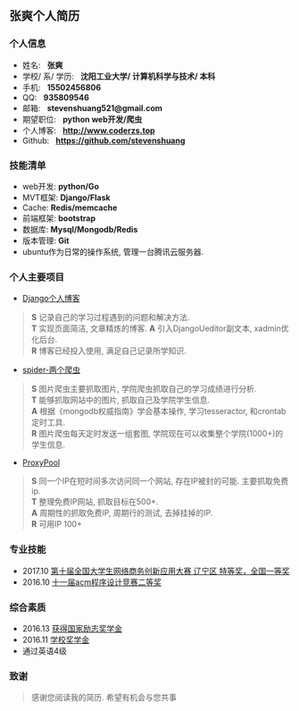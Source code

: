 ## 张爽个人简历

### 个人信息
* 姓名:  &nbsp;&nbsp;__张爽__
* 学校/ 系/ 学历:  &nbsp;&nbsp;__沈阳工业大学/ 计算机科学与技术/ 本科__
* 手机: &nbsp;&nbsp;__15502456806__
* QQ: &nbsp;&nbsp;__935809546__
* 邮箱:  &nbsp;&nbsp;__stevenshuang521@gmail.com__
* 期望职位: &nbsp;&nbsp;__python web开发/爬虫__
* 个人博客:  &nbsp;&nbsp;__http://www.coderzs.top__
* Github:  &nbsp;&nbsp;__https://github.com/stevenshuang__

### 技能清单
* web开发: __python/Go__
* MVT框架: __Django/Flask__
* Cache: __Redis/memcache__
* 前端框架: __bootstrap__
* 数据库: __Mysql/Mongodb/Redis__
* 版本管理: __Git__
* ubuntu作为日常的操作系统, 管理一台腾讯云服务器.

### 个人主要项目
* [Django个人博客](https://github.com/stevenshuang/DjangoBlog)
> **S** 记录自己的学习过程遇到的问题和解决方法.  
> **T** 实现页面简洁, 文章精炼的博客.
> **A** 引入DjangoUeditor副文本, xadmin优化后台.  
> **R** 博客已经投入使用, 满足自己记录所学知识.  

* [spider-两个爬虫](https://github.com/stevenshuang/spider)
> **S** 图片爬虫主要抓取图片, 学院爬虫抓取自己的学习成绩进行分析.  
> **T** 能够抓取网站中的图片, 抓取自己及学院学生信息.  
> **A** 根据《mongodb权威指南》学会基本操作, 学习tesseractor, 和crontab定时工具.  
> **R** 图片爬虫每天定时发送一组套图, 学院现在可以收集整个学院(1000+)的学生信息.  

* [ProxyPool](https://github.com/stevenshuang/ProxyPool)
> **S** 同一个IP在短时间多次访问同一个网站, 存在IP被封的可能. 主要抓取免费ip.  
> **T** 整理免费IP网站, 抓取目标在500+.  
> **A** 周期性的抓取免费IP, 周期行的测试, 去掉挂掉的IP.  
> **R** 可用IP 100+  


### 专业技能
* 2017.10 [第十届全国大学生网络商务创新应用大赛 辽宁区 特等奖，全国一等奖](images/2017-全国大学生网络商务创新应用大赛.jpg)
* 2016.10 [十一届acm程序设计竞赛二等奖](images/校acm.jpg)

### 综合素质
* 2016.13 [获得国家励志奖学金](images/国家励志奖学金.jpg)
* 2016.11 [学校奖学金](images/学校奖学金.jpg)
* 通过英语4级

### 致谢
> 感谢您阅读我的简历. 希望有机会与您共事


